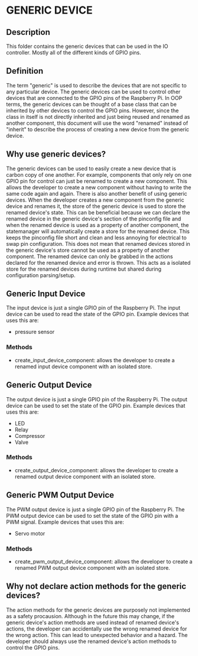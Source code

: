 # GENERIC DEVICE

## Description
This folder contains the generic devices that can be used in the IO controller. Mostly all of the different kinds of GPIO pins.

## Definition
The term "generic" is used to describe the devices that are not specific to any particular device. The generic devices can be used to control other devices that are connected to the GPIO pins of the Raspberry Pi. In OOP terms, the generic devices can be thought of a base class that can be inherited by other devices to control the GPIO pins. However, since the class in itself is not directly inherited and just being reused and renamed as another component, this document will use the word "renamed" instead of "inherit" to describe the process of creating a new device from the generic device.

## Why use generic devices?
The generic devices can be used to easily create a new device that is carbon copy of one another. For example, components that only rely on one GPIO pin for control can just be renamed to create a new component. This allows the developer to create a new component without having to write the same code again and again. There is also another benefit of using generic devices. When the developer creates a new component from the generic device and renames it, the store of the generic device is used to store the renamed device's state. This can be beneficial because we can declare the renamed device in the generic device's section of the pinconfig file and when the renamed device is used as a property of another component, the statemanager will automatically create a store for the renamed device. This keeps the pinconfig file short and clean and less annoying for electrical to swap pin configuration. This does not mean that renamed devices stored in the generic device's store cannot be used as a property of another component. The renamed device can only be grabbed in the actions declared for the renamed device and error is thrown. This acts as a isolated store for the renamed devices during runtime but shared during configuration parsing/setup.

## Generic Input Device
The input device is just a single GPIO pin of the Raspberry Pi.
The input device can be used to read the state of the GPIO pin.
Example devices that uses this are:
- pressure sensor

### Methods
* create_input_device_component: allows the developer to create a renamed input device component with an isolated store.

## Generic Output Device
The output device is just a single GPIO pin of the Raspberry Pi.
The output device can be used to set the state of the GPIO pin.
Example devices that uses this are:
- LED
- Relay
- Compressor
- Valve

### Methods
* create_output_device_component: allows the developer to create a renamed output device component with an isolated store.

## Generic PWM Output Device
The PWM output device is just a single GPIO pin of the Raspberry Pi. The PWM output device can be used to set the state of the GPIO pin with a PWM signal.
Example devices that uses this are:
- Servo motor

### Methods
* create_pwm_output_device_component: allows the developer to create a renamed PWM output device component with an isolated store.

## Why not declare action methods for the generic devices?
The action methods for the generic devices are purposely not implemented as a safety procausion. Although in the future this may change, if the generic device's action methods are used instead of renamed device's actions, the developer can accidentally use the wrong renamed device for the wrong action. This can lead to unexpected behavior and a hazard. The developer should always use the renamed device's action methods to control the GPIO pins.